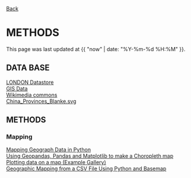 [Back](../)

# METHODS
This page was last updated at {{ "now" | date: "%Y-%m-%d %H:%M" }}.
<br>


## DATA BASE
[LONDON Datastore](https://data.london.gov.uk/)  
[GIS Data](https://mangomap.com/gis-data)  
[Wikimedia commons](https://commons.wikimedia.org/wiki/Main_Page)  
[China_Provinces_Blanke.svg](https://commons.wikimedia.org/wiki/File:China_provinces_blank.svg)  

## METHODS

### Mapping
[Mapping Geograph Data in Python](https://towardsdatascience.com/mapping-geograph-data-in-python-610a963d2d7f)  
[Using Geopandas, Pandas and Matplotlib to make a Choropleth map](https://towardsdatascience.com/lets-make-a-map-using-geopandas-pandas-and-matplotlib-to-make-a-chloropleth-map-dddc31c1983d)  
[Plotting data on a map (Example Gallery)](https://matplotlib.org/basemap/users/examples.html)  
[Geographic Mapping from a CSV File Using Python and Basemap](https://engineersportal.com/blog/2018/7/20/geographic-mapping-from-a-csv-file-using-python-and-basemap)  



